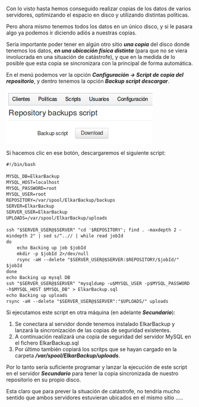Con lo visto hasta hemos conseguido realizar copias de los datos de varios servidores, optimizando el espacio en disco y utilizando distintas políticas.

Pero ahora mismo tenemos todos los datos en un único disco, y si le pasara algo ya podemos ir diciendo adiós a nuestras copias.

Sería importante poder tener en algún otro sitio ***una copia*** del disco donde tenemos los datos, ***en una ubicación física distinta*** (para que no se viera involucrada en una situación de catástrofe), y que en la medida de lo posible que esta copia se sincronizara con la principal de forma automática.

En el menú podemos ver la opción ***Configuración → Script de copia del repositorio***, y dentro tenemos la opción ***Backup script descargar***.

![Clientes y Tareas](../assets/parametros8.png)

Si hacemos clic en ese botón, descargaremos el siguiente script:

<pre><code>#!/bin/bash

MYSQL_DB=ElkarBackup
MYSQL_HOST=localhost
MYSQL_PASSWORD=root
MYSQL_USER=root
REPOSITORY=/var/spool/ElkarBackup/backups
SERVER=ElkarBackup
SERVER_USER=ElkarBackup
UPLOADS=/var/spool/ElkarBackup/uploads

ssh "$SERVER_USER@$SERVER" "cd '$REPOSITORY'; find . -maxdepth 2 -mindepth 2" | sed s/^..// | while read jobId
do
    echo Backing up job $jobId
    mkdir -p $jobId 2>/dev/null
    rsync -aH --delete "$SERVER_USER@$SERVER:$REPOSITORY/$jobId/" $jobId
done
echo Backing up mysql DB
ssh "$SERVER_USER@$SERVER" "mysqldump -u$MYSQL_USER -p$MYSQL_PASSWORD -h$MYSQL_HOST $MYSQL_DB" > ElkarBackup.sql
echo Backing up uploads
rsync -aH --delete "$SERVER_USER@$SERVER":"$UPLOADS/" uploads</code></pre>

Si ejecutamos este script en otra máquina (en adelante ***Secundario***):

1. Se conectara al servidor donde tenemos instalado ElkarBackup y lanzará la sincronización de las copias de seguridad existentes.
2. A continuación realizará una copia de seguridad del servidor MySQL en el fichero  ElkarBackup.sql
3. Por último también copiará los scritps que se hayan cargado en la carpeta  ***/var/spool/ElkarBackup/uploads***.

Por lo tanto sería suficiente programar y lanzar la ejecución de este script en el servidor ***Secundario*** para tener la copia sincronizada de nuestro repositorio en su propio disco.

Esta claro que para prever la situación de catástrofe, no tendría mucho sentido que ambos servidores estuvieran ubicados en el mismo sitio .....
